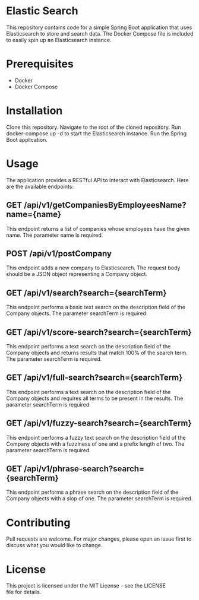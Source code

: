 
# Elastic Search

This repository contains code for a simple Spring Boot application that uses Elasticsearch to store and search data. The Docker Compose file is included to easily spin up an Elasticsearch instance.

# Prerequisites
* Docker
* Docker Compose

# Installation

Clone this repository.
Navigate to the root of the cloned repository.
Run docker-compose up -d to start the Elasticsearch instance.
Run the Spring Boot application.

# Usage
The application provides a RESTful API to interact with Elasticsearch. Here are the available endpoints:

## GET /api/v1/getCompaniesByEmployeesName?name={name}
This endpoint returns a list of companies whose employees have the given name. The parameter name is required.

## POST /api/v1/postCompany
This endpoint adds a new company to Elasticsearch. The request body should be a JSON object representing a Company object.

## GET /api/v1/search?search={searchTerm}
This endpoint performs a basic text search on the description field of the Company objects. The parameter searchTerm is required.

## GET /api/v1/score-search?search={searchTerm}
This endpoint performs a text search on the description field of the Company objects and returns results that match 100% of the search term. The parameter searchTerm is required.

## GET /api/v1/full-search?search={searchTerm}
This endpoint performs a text search on the description field of the Company objects and requires all terms to be present in the results. The parameter searchTerm is required.

## GET /api/v1/fuzzy-search?search={searchTerm}
This endpoint performs a fuzzy text search on the description field of the Company objects with a fuzziness of one and a prefix length of two. The parameter searchTerm is required.

## GET /api/v1/phrase-search?search={searchTerm}
This endpoint performs a phrase search on the description field of the Company objects with a slop of one. The parameter searchTerm is required.

# Contributing
Pull requests are welcome. For major changes, please open an issue first to discuss what you would like to change.

# License
This project is licensed under the MIT License - see the LICENSE file for details.
